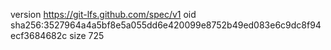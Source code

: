 version https://git-lfs.github.com/spec/v1
oid sha256:3527964a4a5bf8e5a055dd6e420099e8752b49ed083e6c9dc8f94ecf3684682c
size 725
